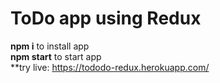 # ToDo app using Redux
**npm i**  to install app  
**npm start**  to start app  
**try live: https://tododo-redux.herokuapp.com/
